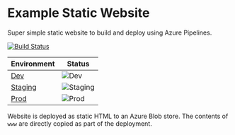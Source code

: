 # Example Static Website

Super simple static website to build and deploy using Azure Pipelines.

[![Build Status](https://dev.azure.com/azuredevopsexamples/website/_apis/build/status/Website?branchName=master)](https://dev.azure.com/azuredevopsexamples/website/_build/latest?definitionId=23&branchName=master)

|  Environment  | Status  | 
| ------------- | ------------- | 
| [Dev](https://examplewebsitedev.z20.web.core.windows.net/)  | ![Dev](https://vsrm.dev.azure.com/azuredevopsexamples/_apis/public/Release/badge/cc7a6b31-8365-4906-9ee8-69df6a45c2e0/1/1)  | 
| [Staging](https://examplewebsitestage.z20.web.core.windows.net/)  | ![Staging](https://vsrm.dev.azure.com/azuredevopsexamples/_apis/public/Release/badge/cc7a6b31-8365-4906-9ee8-69df6a45c2e0/1/2)  | 
| [Prod](https://examplewebsite.z20.web.core.windows.net/)  | ![Prod](https://vsrm.dev.azure.com/azuredevopsexamples/_apis/public/Release/badge/cc7a6b31-8365-4906-9ee8-69df6a45c2e0/1/3)  | 

Website is deployed as static HTML to an Azure Blob store. The contents of `www` are directly copied as part of the deployment.

